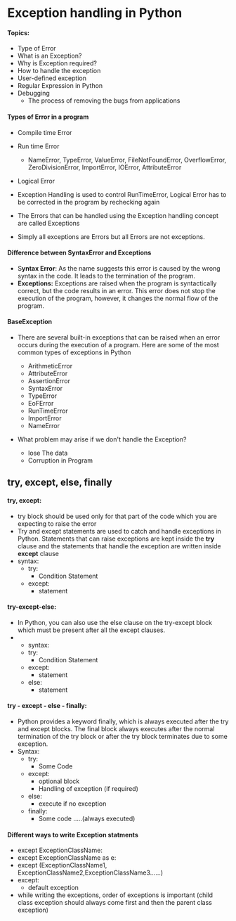 # Exception handling in Python
#### Topics:
  - Type of Error
  - What is an Exception?
  - Why is Exception required?
  - How to handle the exception
  - User-defined exception
  - Regular Expression in Python
- Debugging
  - The process of removing the bugs from applications
#### Types of Error in a program
  - Compile time  Error
  - Run time Error
    - NameError, TypeError, ValueError, FileNotFoundError, OverflowError, ZeroDivisionError, ImportError, IOError, AttributeError 
  - Logical Error 
- Exception Handling is used to control RunTimeError, Logical Error has to be corrected in the program by rechecking again
- The Errors that can be handled using the Exception handling concept are called Exceptions

- Simply all exceptions are Errors but all Errors are not exceptions.
#### Difference between SyntaxError and Exceptions
- S**yntax Error**: As the name suggests this error is caused by the wrong syntax in the code. It leads to the termination of the program.
- **Exceptions:** Exceptions are raised when the program is syntactically correct, but the code results in an error. This error does not stop the execution of the program, however, it changes the normal flow of the program.
#### **BaseException**
- There are several built-in exceptions that can be raised when an error occurs during the execution of a program. Here are some of the most common types of exceptions in Python
  - ArithmeticError
  - AttributeError
  - AssertionError
  - SyntaxError
  - TypeError
  - EoFError
  - RunTimeError
  - ImportError
  - NameError

- What problem may arise if we don't handle the Exception?
  - lose The data
  - Corruption in Program
    
## try, except, else, finally
#### try, except:
- try block should be used only for that part of the code which you are expecting to raise the error
- Try and except statements are used to catch and handle exceptions in Python. Statements that can raise exceptions are kept inside the **try** clause and the statements that handle the exception are written inside **except** clause
- syntax:
  - try:
    - Condition Statement
  - except:
     - statement
#### try-except-else:
- In Python, you can also use the else clause on the try-except block which must be present after all the except clauses.
- - syntax:
  - try:
    - Condition Statement
  - except:
     - statement
  - else:
     - statement
#### try - except - else - finally:
- Python provides a keyword finally, which is always executed after the try and except blocks. The final block always executes after the normal termination of the try block or after the try block terminates due to some exception.
- Syntax:
  - try:
    -  Some Code
  - except:
    - optional block
    - Handling of exception (if required)
  - else:
    - execute if no exception
  - finally:
    - Some code .....(always executed)
#### Different ways to write Exception statments
- except ExceptionClassName:
- except ExceptionClassName as e:
- except (ExceptionClassName1, ExceptionClassName2,ExceptionClassName3......)
- except:
  - default exception
- while writing the exceptions, order of exceptions is important (child class exception should always come first and then the parent class exception)
